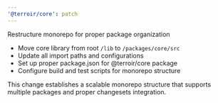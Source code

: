 ```yaml
---
'@terroir/core': patch
---
```


Restructure monorepo for proper package organization

- Move core library from root `/lib` to `/packages/core/src`
- Update all import paths and configurations
- Set up proper package.json for @terroir/core package
- Configure build and test scripts for monorepo structure

This change establishes a scalable monorepo structure that supports
multiple packages and proper changesets integration.

